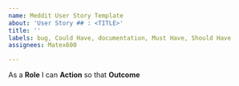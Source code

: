 ```yaml
---
name: Meddit User Story Template
about: 'User Story ## : <TITLE>'
title: ''
labels: bug, Could Have, documentation, Must Have, Should Have
assignees: Matex600

---
```


As a **Role** I can **Action** so that **Outcome**
